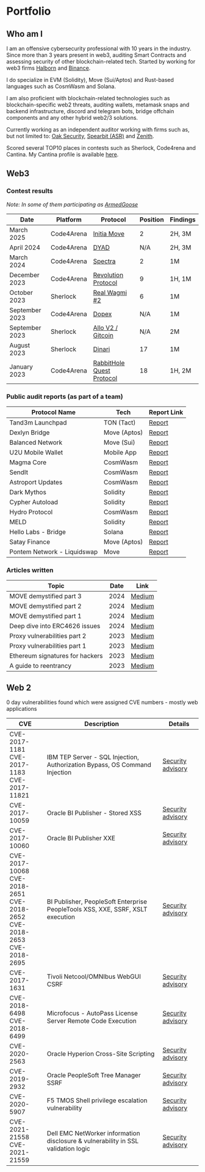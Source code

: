 # Portfolio

## Who am I
I am an offensive cybersecurity professional with 10 years in the industry. Since more than 3 years present in web3, auditing Smart Contracts and assessing security of other blockchain-related tech. Started by working for web3 firms [Halborn](https://www.halborn.com/) and [Binance](https://www.binance.com/).

I do specialize in EVM (Solidity), Move (Sui/Aptos) and Rust-based languages such as CosmWasm and Solana. 

I am also proficient with blockchain-related technologies such as blockchain-specific web2 threats, auditing wallets, metamask snaps and backend infrastructure, discord and telegram bots, bridge offchain components and any other hybrid web2/3 solutions.

Currently working as an independent auditor working with firms such as, but not limited to: [Oak Security](https://www.oaksecurity.io/), [Spearbit (ASR)](https://spearbit.com/) and [Zenith](https://www.zenith.security/). 

Scored several TOP10 places in contests such as Sherlock, Code4rena and Cantina. My Cantina profile is available [here](https://cantina.xyz/u/0xluk3).

## Web3 
### Contest results 
*Note: In some of them participating as [ArmedGoose](https://twitter.com/0xArmedGoose)*

| Date       | Platform      | Protocol     | Position      | Findings       | 
|------------|---------------|--------------|---------------|------------------| 
| March 2025 | Code4Arena | [Initia Move](https://code4rena.com/audits/2025-01-initia-move) | 2 | 2H, 3M | 
| April 2024 | Code4Arena | [DYAD](https://code4rena.com/reports/2024-04-dyad) | N/A | 2H, 3M | 
| March 2024 | Code4Arena | [Spectra](https://code4rena.com/reports/2024-02-spectra)| 2 | 1M | 
| December 2023 | Code4Arena | [Revolution Protocol](https://code4rena.com/reports/2023-12-revolutionprotocol)| 9 | 1H, 1M | 
| October 2023 | Sherlock | [Real Wagmi #2](https://github.com/sherlock-audit/2023-10-real-wagmi-judging/issues) | 6 | 1M | 
| September 2023 | Code4Arena | [Dopex](https://code4rena.com/reports/2023-08-dopex) | N/A | 1M | 
| September 2023 | Sherlock | [Allo V2 / Gitcoin](https://github.com/sherlock-audit/2023-09-Gitcoin-judging/issues) | N/A | 2M | 
| August 2023 | Sherlock | [Dinari](https://github.com/sherlock-audit/2023-06-dinari-judging/issues) | 17 | 1M | 
| January 2023 | Code4Arena | [RabbitHole Quest Protocol](https://code4rena.com/reports/2023-01-rabbithole) | 18 | 1H, 2M |

### Public audit reports (as part of a team) 

| Protocol Name     | Tech      | Report Link                                                                                           |
|------------------|-----------|-------------------------------------------------------------------------------------------------------|
| Tand3m Launchpad | TON (Tact) | [Report](https://hashlock.com/wp-content/uploads/2025/02/Tand3m-Smart-Contract-Audit-Report-Final-Report.pdf) |
| Dexlyn Bridge | Move (Aptos) | [Report](https://github.com/CDSecurity/audits/blob/main/audit%20reports/DexlynBridge%20-%20report.pdf) |
| Balanced Network | Move (Sui) | [Report](https://hashlock.com/wp-content/uploads/2024/08/Balanced-Move-Smart-Contract-Audit-Report-Final-Report.pdf) |
| U2U Mobile Wallet | Mobile App  | [Report](https://hashlock.com/wp-content/uploads/2024/10/U2U-Mobile-Wallet-Penetration-Test-Report-Final-Report.pdf) |
| Magma Core       | CosmWasm  | [Report](https://github.com/oak-security/audit-reports/blob/main/Magma%20Core/2024-12-04%20Audit%20Report%20-%20Magma%20Core%20v1.0.pdf) |
| SendIt           | CosmWasm  | [Report](https://github.com/oak-security/audit-reports/blob/main/SendIt/2024-09-25%20Audit%20Report%20-%20SendIt%20Contracts%20v1.0.pdf) |
| Astroport Updates| CosmWasm  | [Report](https://github.com/oak-security/audit-reports/blob/main/Astroport/2024-08-20%20Audit%20Report%20-%20Astroport%20vxASTRO%20Updates%20v1.0.pdf) |
| Dark Mythos      | Solidity  | [Report](https://www.auditone.io/audit-report/dark-mythos-audit) |
| Cypher Autoload  | Solidity  | [Report](https://github.com/oak-security/audit-reports/blob/main/Cypher%20Wallet/2024-08-08%20Audit%20Report%20-%20Cypher%20Autoload%20Simple%20v1.0.pdf) |
| Hydro Protocol  | CosmWasm  | [Report](https://github.com/oak-security/audit-reports/blob/main/Hydro/2024-07-30%20Audit%20Report%20-%20Hydro%20v1.0.pdf) |
| MELD            | Solidity  | [Report](https://www.auditone.io/audit-report/meld) |
| Hello Labs - Bridge| Solana   | [Report](https://wp.hacken.io/wp-content/uploads/2024/05/Hacken_Hello_SCA-Hello-Labs-_-Bridge-Rust-_-May2024_P-2024-274_1_20240523-14_44.pdf) |
| Satay Finance   | Move (Aptos)| [Report](https://github.com/satay-protocol/smart-contract-audit/blob/main/Satay_Finance_Satay_Aptos_Move_Smart_Contract_Security_Audit_Report_Halborn_Final.pdf) |
| Pontem Network - Liquidswap | Move | [Report](https://docs.liquidswap.com/#security-audits) |

### Articles written 

| Topic       | Date       | Link       |
|-------------|------------|------------|
| MOVE demystified part 3 | 2024| [Medium](https://medium.com/@monethic/move-demistyfied-part-3-vulnerabilities-in-storage-and-access-control-checks-8634cc1d114d) |
| MOVE demystified part 2 | 2024| [Medium](https://medium.com/@monethic/move-demystified-part-2-structs-storage-and-cap-abilities-a60bf6b0b399) |
| MOVE demystified part 1 | 2024| [Medium](https://medium.com/@monethic/aptos-move-demystified-part-1-helloworld-module-873090be5fa4) |
| Deep dive into ERC4626 issues | 2024| [Medium](https://medium.com/coinmonks/another-look-at-the-security-of-erc4626-vaults-9901618d0923) |
| Proxy vulnerabilities part 2 | 2023| [Medium](https://medium.com/coinmonks/common-proxy-vulnerabilities-in-solidity-part-2-6bb0c83ba62) |
| Proxy vulnerabilities part 1 | 2023 | [Medium](https://medium.com/coinmonks/common-proxy-vulnerabilities-in-solidity-part-1-6068c149075b) |
| Ethereum signatures for hackers | 2023 | [Medium](https://medium.com/coinmonks/ethereum-signatures-for-hackers-and-auditors-101-4da766cd6344) |
| A guide to reentrancy | 2023 | [Medium](https://medium.com/coinmonks/a-guide-to-reentrancy-abusing-the-external-calls-for-fun-and-profit-cae7fe91b5d3) |


## Web 2
0 day vulnerabilities found which were assigned CVE numbers - mostly web applications

| CVE                                     | Description | Details |
|-----------------------------------------|-------|---------|
|CVE-2017-1181<br>CVE-2017-1183<br>CVE-2017-11821 | IBM TEP Server - SQL Injection, Authorization Bypass, OS Command Injection  | [Security advisory](http://www-01.ibm.com/support/docview.wss?uid=swg22003402) |
| CVE-2017-10059 | Oracle BI Publisher - Stored XSS | [Security advisory](https://www.oracle.com/security-alerts/cpujul2017.html) |
| CVE-2017-10060 | Oracle BI Publisher XXE | [Security advisory](https://www.oracle.com/security-alerts/cpuoct2017.html) |
| CVE-2017-10068<br>CVE-2018-2651<br>CVE-2018-2652<br>CVE-2018-2653<br>CVE-2018-2695 | BI Publisher, PeopleSoft Enterprise PeopleTools XSS, XXE, SSRF, XSLT execution | [Security advisory](https://www.oracle.com/security-alerts/cpujan2018.html) |
| CVE-2017-1631 | Tivoli Netcool/OMNIbus WebGUI CSRF  | [Security advisory](https://www.ibm.com/support/pages/security-bulletin-security-vulnerability-has-been-identified-jazz-service-management-shipped-tivoli-netcoolomnibus-webgui-cve-2017-1631) |
| CVE-2018-6498<br>CVE-2018-6499 | Microfocus - AutoPass License Server Remote Code Execution | [Security advisory](https://softwaresupport.softwaregrp.com/doc/KM03236632) |
| CVE-2020-2563 | Oracle Hyperion Cross-Site Scripting | [Security advisory](https://www.oracle.com/security-alerts/cpujan2020.html) |
| CVE-2019-2932 | Oracle PeopleSoft Tree Manager SSRF | [Security advisory](https://www.oracle.com/security-alerts/cpuoct2019.html) |
| CVE-2020-5907 | F5 TMOS Shell privilege escalation vulnerability | [Security advisory](https://my.f5.com/manage/s/article/K00091341) |
| CVE-2021-21558<br>CVE-2021-21559 | Dell EMC NetWorker information disclosure & vulnerability in SSL validation logic | [Security advisory](https://www.dell.com/support/kbdoc/en-us/000186638/dsa-2021-104-dell-emc-networker-security-update-for-multiple-vulnerabilities) |


